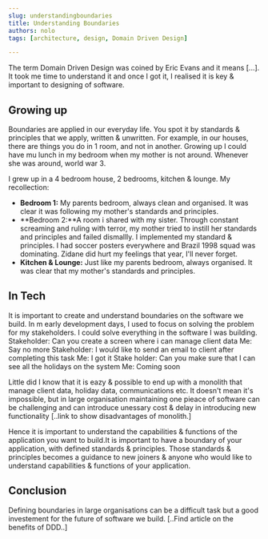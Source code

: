 ```yaml
---
slug: understandingboundaries
title: Understanding Boundaries
authors: nolo
tags: [architecture, design, Domain Driven Design]

---
```


The term Domain Driven Design was coined by Eric Evans and it means [...]. It took me time to understand it and once I got it, I realised it is key & important to designing of software.

<!--truncate-->

## Growing up
Boundaries are applied in our everyday life. You spot it by standards & principles that we apply, written & unwritten. For example, in our houses, there are things you do in 1 room, and not in another. Growing up I could have mu lunch in my bedroom when my mother is not around. Whenever she was around, world war 3.

I grew up in a 4  bedroom house, 2 bedrooms, kitchen & lounge. My recollection:
- **Bedroom 1:** My parents bedroom, always clean and organised. It was clear it was following my mother's standards and principles.
- **Bedroom 2:**A room i shared with my sister. Through constant screaming and ruling with terror, my mother tried to instill her standards and principles and failed dismallly. I implemented my standard & principles. I had soccer posters everywhere and Brazil 1998 squad was dominating. Zidane did hurt my feelings that year, I'll never forget.
- **Kitchen & Lounge:** Just like my parents bedroom, always organised. It was clear that my mother's standards and principles.

## In Tech

It is important to create and understand boundaries on the software we build. In m early development days, I used to focus on solving the problem for my stakeholders. I could solve everything in the software I was building. 
Stakeholder: Can you create a screen where i can manage client data
Me: Say no more
Stakeholder: I would like to send an email to client after completing this task
Me: I got it
Stake holder: Can you make sure that I can see all the holidays on the system
Me: Coming soon

Little did I know that it is eazy & possible to end up with a monolith that manage client data, holiday data, communications etc. It doesn't mean it's impossible, but in large organisation maintaining one pieace of software can be challenging and can introduce unessary cost & delay in introducing new functionality [..link to show disadvantages of monolith.]

Hence it is important to understand the capabilities & functions of the application you want to build.It is important to have a boundary of your application, with defined standards & principles.
Those standards & principles becomes a guidance to new joiners & anyone who would like to understand capabilities & functions of your application.

## Conclusion
Defining boundaries in large organisations can be a difficult task but a good investement for the future of software we build.
[..Find article on the benefits of DDD..]






